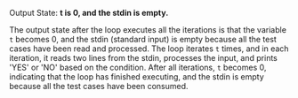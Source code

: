 Output State: **t is 0, and the stdin is empty.**

The output state after the loop executes all the iterations is that the variable `t` becomes 0, and the stdin (standard input) is empty because all the test cases have been read and processed. The loop iterates `t` times, and in each iteration, it reads two lines from the stdin, processes the input, and prints 'YES' or 'NO' based on the condition. After all iterations, `t` becomes 0, indicating that the loop has finished executing, and the stdin is empty because all the test cases have been consumed.